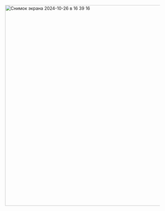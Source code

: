 <img width="653" alt="Снимок экрана 2024-10-26 в 16 39 16" src="https://github.com/user-attachments/assets/43d9291e-0580-4723-adc7-de98fec437c1">
